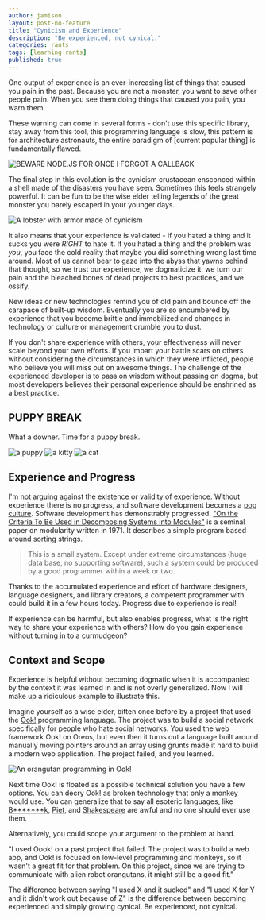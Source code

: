 ```yaml
---
author: jamison
layout: post-no-feature
title: "Cynicism and Experience"
description: "Be experienced, not cynical."
categories: rants
tags: [learning rants]
published: true
---
```


One output of experience is an ever-increasing list of things that caused you
pain in the past. Because you are not a monster, you want to save other people
pain. When you see them doing things that caused you pain, you warn them.

These warning can come in several forms - don't use this specific library, stay
away from this tool, this programming language is slow, this pattern is for
architecture astronauts, the entire paradigm of [current popular thing] is
fundamentally flawed.


![BEWARE NODE.JS FOR ONCE I FORGOT A CALLBACK][gasp]


The final step in this evolution is the cynicism crustacean ensconced within a
shell made of the disasters you have seen. Sometimes this feels strangely
powerful. It can be fun to be the wise elder telling legends of the great
monster you barely escaped in your younger days.

![A lobster with armor made of cynicism][lobster]


It also means that your experience is validated - if you hated a thing and it
sucks you were *RIGHT* to hate it. If you hated a thing and the problem was
*you*, you face the cold reality that maybe you did something wrong last time
around.  Most of us cannot bear to gaze into the abyss that yawns behind that
thought, so we trust our experience, we dogmaticize it, we turn our pain and
the bleached bones of dead projects to best practices, and we ossify.


New ideas or new technologies remind you of old pain and bounce off the
carapace of built-up wisdom. Eventually you are so encumbered by experience that
you become brittle and immobilized and changes in technology or culture or
management crumble you to dust.


If you don't share experience with others, your effectiveness will never scale
beyond your own efforts. If you impart your battle scars on others without
considering the circumstances in which they were inflicted, people who believe
you will miss out on awesome things. The challenge of the experienced developer
is to pass on wisdom without passing on dogma, but most developers believes
their personal experience should be enshrined as a best practice.


## PUPPY BREAK
What a downer. Time for a puppy break.

![a puppy][puppy]
![a kitty][kitty]
![a cat][cat]

## Experience and Progress

I'm not arguing against the existence or validity of experience. Without
experience there is no progress, and software development becomes a [pop
culture](http://queue.acm.org/detail.cfm?id=1039523).  Software development has
demonstrably progressed.  ["On the Criteria To Be Used in Decomposing Systems
into
Modules"](https://www.cs.umd.edu/class/spring2003/cmsc838p/Design/criteria.pdf)
is a seminal paper on modularity written in 1971. It describes a simple program
based around sorting strings.

> This is a small system. Except under extreme circumstances
(huge data base, no supporting software), such a system could be produced by a
good programmer within a week or two.

Thanks to the accumulated experience and effort of hardware designers, language
designers, and library creators, a competent programmer with could build it in
a few hours today. Progress due to experience is real!

If experience can be harmful, but also enables progress, what is the right
way to share your experience with others? How do you gain experience
without turning in to a curmudgeon?

## Context and Scope

Experience is helpful without becoming dogmatic when it is accompanied by the
context it was learned in and is not overly generalized. Now I will make up a
ridiculous example to illustrate this.


Imagine yourself as a wise elder, bitten once before by a project that used the
[Ook!](http://esolangs.org/wiki/Ook!) programming language. The project was to
build a social network specifically for people who hate social networks. You
used the web framework Ook! on Oreos, but even then it turns out a language
built around manually moving pointers around an array using grunts made it
hard to build a modern web application. The project failed, and you learned.

![An orangutan programming in Ook!][ook]


Next time Ook! is floated as a possible technical solution you have a few
options. You can decry Ook! as broken technology that only a monkey would use.
You can generalize that to say all esoteric languages, like
[B*******k](http://www.muppetlabs.com/~breadbox/bf/),
[Piet](http://www.dangermouse.net/esoteric/piet.html), and
[Shakespeare](http://en.wikipedia.org/wiki/Shakespeare_%28programming_language%29)
are awful and no one should ever use them.


Alternatively, you could scope your argument to the problem at hand.


"I used Oook! on a past project that failed. The project was to build a web app,
and Ook! is focused on low-level programming and monkeys, so it wasn't a great
fit for that problem. On this project, since we are trying to communicate with
alien robot orangutans, it might still be a good fit."

The difference between saying "I used X and it sucked" and "I used X for Y and
it didn't work out because of Z" is the difference between becoming experienced
and simply growing cynical. Be experienced, not cynical.

[gasp]: /images/cynicism/gasp.png
[lobster]: /images/cynicism/lobster.png
[puppy]: /images/cynicism/puppy.jpg
[kitty]: /images/cynicism/kitty.jpg
[cat]: /images/cynicism/cat.jpg
[ook]: /images/cynicism/ook.png
